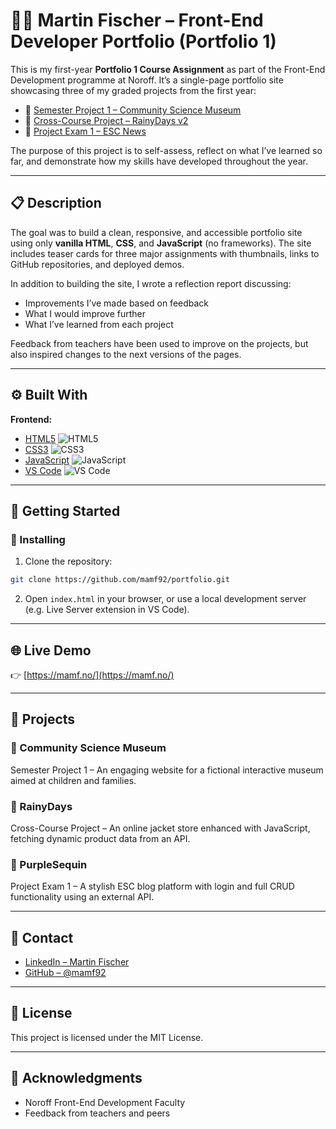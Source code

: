 # 🧑‍💻 Martin Fischer – Front-End Developer Portfolio (Portfolio 1)

This is my first-year **Portfolio 1 Course Assignment** as part of the Front-End Development programme at Noroff. It’s a single-page portfolio site showcasing three of my graded projects from the first year:  

- 🎒 [Semester Project 1 – Community Science Museum](https://mamf92.github.io/semester-project-1/)
- 🧥 [Cross-Course Project – RainyDays v2](https://mamf92.github.io/rainydays-v2/)
- 💜 [Project Exam 1 – ESC News](https://mamf92.github.io/escnews/)

The purpose of this project is to self-assess, reflect on what I’ve learned so far, and demonstrate how my skills have developed throughout the year.

---

## 📋 Description

The goal was to build a clean, responsive, and accessible portfolio site using only **vanilla HTML**, **CSS**, and **JavaScript** (no frameworks). The site includes teaser cards for three major assignments with thumbnails, links to GitHub repositories, and deployed demos.

In addition to building the site, I wrote a reflection report discussing:
- Improvements I’ve made based on feedback
- What I would improve further
- What I’ve learned from each project

Feedback from teachers have been used to improve on the projects, but also inspired changes to the next versions of the pages. 

---

## ⚙️ Built With

**Frontend:**
- [HTML5](https://developer.mozilla.org/en-US/docs/Web/Guide/HTML/HTML5) ![HTML5](https://img.shields.io/badge/HTML5-E34F26?style=flat&logo=html5&logoColor=white)  
- [CSS3](https://developer.mozilla.org/en-US/docs/Web/CSS) ![CSS3](https://img.shields.io/badge/CSS3-1572B6?style=flat&logo=css3&logoColor=white)  
- [JavaScript](https://developer.mozilla.org/en-US/docs/Web/JavaScript) ![JavaScript](https://img.shields.io/badge/JavaScript-F7DF1E?style=flat&logo=javascript&logoColor=black)  
- [VS Code](https://code.visualstudio.com/) ![VS Code](https://img.shields.io/badge/VSCode-007ACC?style=flat&logo=visualstudiocode&logoColor=white)

---

## 🚀 Getting Started

### 🔧 Installing

1. Clone the repository:
```bash
git clone https://github.com/mamf92/portfolio.git
```

2. Open `index.html` in your browser, or use a local development server (e.g. Live Server extension in VS Code).

---

## 🌐 Live Demo

👉 [https://mamf.no/](https://mamf.no/)

---

## 🧠 Projects

### 🧪 Community Science Museum  
Semester Project 1 – An engaging website for a fictional interactive museum aimed at children and families.

### 🧥 RainyDays  
Cross-Course Project – An online jacket store enhanced with JavaScript, fetching dynamic product data from an API.

### 💜 PurpleSequin  
Project Exam 1 – A stylish ESC blog platform with login and full CRUD functionality using an external API.

---

## 👤 Contact

- [LinkedIn – Martin Fischer](https://www.linkedin.com/in/mamf92/)
- [GitHub – @mamf92](https://github.com/mamf92)

---

## 📄 License

This project is licensed under the MIT License.

---

## 🙏 Acknowledgments

- Noroff Front-End Development Faculty  
- Feedback from teachers and peers 
